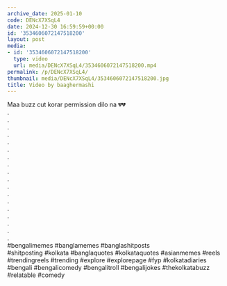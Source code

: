 ```yaml
---
archive_date: 2025-01-10
code: DENcX7XSqL4
date: 2024-12-30 16:59:59+00:00
id: '3534606072147518200'
layout: post
media:
- id: '3534606072147518200'
  type: video
  url: media/DENcX7XSqL4/3534606072147518200.mp4
permalink: /p/DENcX7XSqL4/
thumbnail: media/DENcX7XSqL4/3534606072147518200.jpg
title: Video by baaghermashi
---
```


Maa buzz cut korar permission dilo na 💔💔  
.  
.  
.  
.  
.  
.  
.  
.  
.  
.  
.  
.  
.  
.  
.  
.  
.  
.  
#bengalimemes #banglamemes #banglashitposts  
#shitposting #kolkata #banglaquotes #kolkataquotes #asianmemes #reels #trendingreels #trending #explore #explorepage #fyp #kolkatadiaries #bengali #bengalicomedy #bengalitroll #bengalijokes #thekolkatabuzz #relatable #comedy